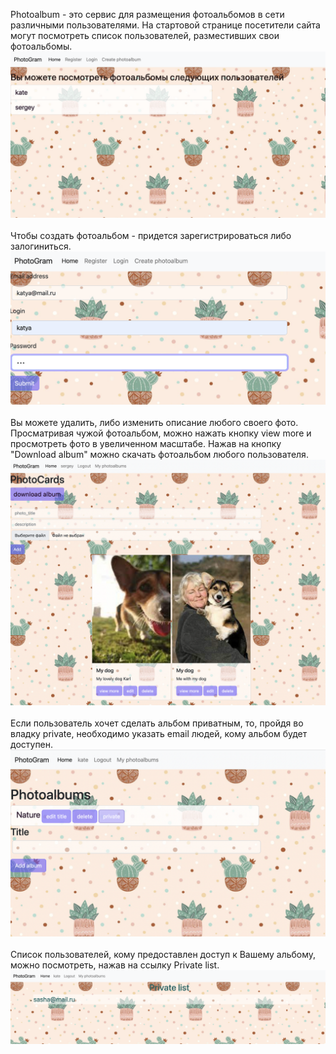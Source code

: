 Photoalbum - это сервис для размещения фотоальбомов в сети различными пользователями.
На стартовой странице посетители сайта могут посмотреть список пользователей, разместивших свои фотоальбомы.
<img src='/main.png'>
<br>
<br>
Чтобы создать фотоальбом - придется зарегистрироваться либо залогиниться.
<img src='/registration.png'>
<br> 
<br> Вы можете удалить, либо изменить описание любого своего фото. Просматривая чужой фотоальбом, можно нажать кнопку view more и просмотреть фото в увеличенном масштабе.
Нажав на кнопку "Download album" можно скачать фотоальбом любого пользователя.
<img src='/albums.png'>
<br>
<br>
Если пользователь хочет сделать альбом приватным, то, пройдя во владку private, необходимо указать email людей, кому альбом будет доступен. 
<img src='/private.png'>
<br>
<br>
Список пользователей, кому предоставлен доступ к Вашему альбому, можно посмотреть, нажав на ссылку Private list.
<img src='/private_list.png'>
